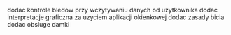 dodac kontrole bledow przy wczytywaniu  danych od uzytkownika
dodac interpretacje graficzna za uzyciem aplikacji okienkowej 
dodac zasady bicia 
dodac obsluge damki 
